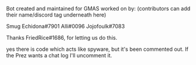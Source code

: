 Bot created and maintained for GMAS worked on by:                               (contributors can add their name/discord tag underneath here)

Smug Echidona#7901
Alli#0096
Jojofoulk#7083




Thanks FriedRice#1686, for letting us do this.

yes there is code which acts like spyware, but it's been commented out. If the Prez wants a chat log I'll uncomment it.